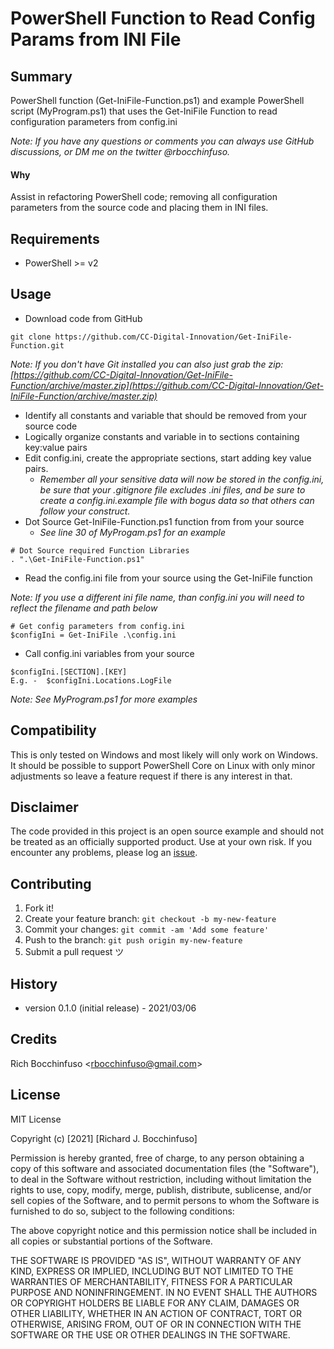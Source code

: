 # PowerShell Function to Read Config Params from INI File

## Summary
PowerShell function (Get-IniFile-Function.ps1) and example PowerShell script (MyProgram.ps1) that uses the Get-IniFile Function to read configuration parameters from config.ini

_Note: If you have any questions or comments you can always use GitHub discussions, or DM me on the twitter @rbocchinfuso._

#### Why
Assist in refactoring PowerShell code; removing all configuration parameters from the source code and placing them in INI files.


## Requirements
- PowerShell >= v2

## Usage
- Download code from GitHub

```
git clone https://github.com/CC-Digital-Innovation/Get-IniFile-Function.git
```

_Note:  If you don't have Git installed you can also just grab the zip:
[https://github.com/CC-Digital-Innovation/Get-IniFile-Function/archive/master.zip](https://github.com/CC-Digital-Innovation/Get-IniFile-Function/archive/master.zip)_

- Identify all constants and variable that should be removed from your source code
- Logically organize constants and variable in to sections containing key:value pairs
- Edit config.ini, create the appropriate sections, start adding key value pairs.
  - _Remember all your sensitive data will now be stored in the config.ini, be sure that your .gitignore file excludes .ini files, and be sure to create a config.ini.example file with bogus data so that others can follow your construct._
- Dot Source Get-IniFile-Function.ps1 function from from your source
  - _See line 30 of MyProgam.ps1 for an example_
```
# Dot Source required Function Libraries
. ".\Get-IniFile-Function.ps1"
```

- Read the config.ini file from your source using the Get-IniFile function

_Note:  If you use a different ini file name, than config.ini you will need to reflect the filename and path below_

```
# Get config parameters from config.ini
$configIni = Get-IniFile .\config.ini
```

- Call config.ini variables from your source

```
$configIni.[SECTION].[KEY]
E.g. - 	$configIni.Locations.LogFile
```
_Note:  See MyProgram.ps1 for more examples_


## Compatibility
This is only tested on Windows and most likely will only work on Windows. It should be possible to support PowerShell Core on Linux with only minor adjustments so leave a feature request if there is any interest in that.

## Disclaimer
The code provided in this project is an open source example and should not be treated as an officially supported product. Use at your own risk. If you encounter any problems, please log an [issue](https://github.com/CC-Digital-Innovation/Get-IniFile-Function/issues).


## Contributing
1. Fork it!
2. Create your feature branch: `git checkout -b my-new-feature`
3. Commit your changes: `git commit -am 'Add some feature'`
4. Push to the branch: `git push origin my-new-feature`
5. Submit a pull request ツ

## History
-  version 0.1.0 (initial release) - 2021/03/06

## Credits
Rich Bocchinfuso <<rbocchinfuso@gmail.com>>

## License	
MIT License

Copyright (c) [2021] [Richard J. Bocchinfuso]

Permission is hereby granted, free of charge, to any person obtaining a copy of this software and associated documentation files (the "Software"), to deal in the Software without restriction, including without limitation the rights to use, copy, modify, merge, publish, distribute, sublicense, and/or sell copies of the Software, and to permit persons to whom the Software is furnished to do so, subject to the following conditions:

The above copyright notice and this permission notice shall be included in all copies or substantial portions of the Software.

THE SOFTWARE IS PROVIDED "AS IS", WITHOUT WARRANTY OF ANY KIND, EXPRESS OR IMPLIED, INCLUDING BUT NOT LIMITED TO THE WARRANTIES OF MERCHANTABILITY, FITNESS FOR A PARTICULAR PURPOSE AND NONINFRINGEMENT. IN NO EVENT SHALL THE AUTHORS OR COPYRIGHT HOLDERS BE LIABLE FOR ANY CLAIM, DAMAGES OR OTHER LIABILITY, WHETHER IN AN ACTION OF CONTRACT, TORT OR OTHERWISE, ARISING FROM, OUT OF OR IN CONNECTION WITH THE SOFTWARE OR THE USE OR OTHER DEALINGS IN THE SOFTWARE.